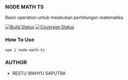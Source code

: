 ### NODE MATH TS

Basic operation untuk melakukan perhitungan matematika

[![Build Status](https://travis-ci.com/techsoft705/math-operations.svg?branch=master)](https://travis-ci.com/techsoft705/math-operations) [![Coverage Status](https://coveralls.io/repos/github/techsoft705/math-operations/badge.svg?branch=master)](https://coveralls.io/github/techsoft705/math-operations?branch=master)

### How To Use

```sh
npm i node-math-ts
```

### AUTHOR

- RESTU WAHYU SAPUTRA
